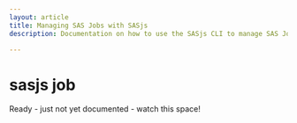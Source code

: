 ```yaml
---
layout: article
title: Managing SAS Jobs with SASjs
description: Documentation on how to use the SASjs CLI to manage SAS Jobs

---
```


sasjs job
====================

Ready - just not yet documented - watch this space!